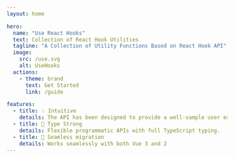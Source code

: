 ```yaml
---
layout: home

hero:
  name: "Use React Hooks"
  text: Collection of React Hook Utilities
  tagline: "A Collection of Utility Functions Based on React Hook API"
  image:
    src: /use.svg
    alt: UseHooks
  actions:
    - theme: brand
      text: Get Started
      link: /guide

features:
  - title: 💡 Intuitive
    details: The API has been designed to provide a well-sample user experience.
  - title: 🔑 Type Strong
    details: Flexible programmatic APIs with full TypeScript typing.
  - title: 🚀 Seamless migration
    details: Works seamlessly with both Vue 3 and 2
---
```

